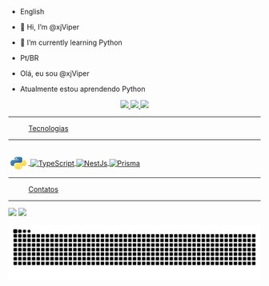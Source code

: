 - English
- 👋 Hi, I’m @xjViper
- 🌱 I’m currently learning Python

- Pt/BR
- Olá, eu sou @xjViper
- Atualmente estou aprendendo Python

<div align="center">
  <a href="https://github.com/xjViper">
  <img height="148em" src="https://github-readme-stats.vercel.app/api?username=xjViper&theme=tokyonight&show_icons=true&hide_border=false&count_private=true"/>
  <img height="148em" src="https://github-readme-streak-stats.herokuapp.com/?user=xjViper&theme=tokyonight&hide_border=false"/>
  <img height="148em" src="https://github-readme-stats.vercel.app/api/top-langs/?username=xjViper&theme=tokyonight&show_icons=true&hide_border=false&layout=compact"/>
</div>
    
---

<dl>
  <dd>Tecnologias</dd>
</dl>

  ---
  
<div style="display: inline_block"><br>
  <img align="center" alt="Python" height="30" width="40" src="https://raw.githubusercontent.com/devicons/devicon/master/icons/python/python-original.svg">
  <img align="center" alt="TypeScript" height="30" width="40" src="https://skills.thijs.gg/icons?i=ts&theme=dark">
  <img align="center" alt="NestJs" height="30" width="40" src="https://skills.thijs.gg/icons?i=nestjs&theme=dark">
  <img align="center" alt="Prisma" height="30" width="40" src="https://skills.thijs.gg/icons?i=prisma&theme=dark">
</div>

  ---
  
  <dl>
    <dd>Contatos</dd>
  </dl>
  
  ---
  
 <div> 
  <a href = "mailto:jvperfeito@gmail.com"><img src="https://img.shields.io/badge/Gmail-D14836?style=for-the-badge&logo=gmail&logoColor=white" target="_blank"></a>
  <a href="https://www.linkedin.com/in/joão-vitor-perfeito-rocha-65ab02182/" target="_blank"><img src="https://img.shields.io/badge/-LinkedIn-%230077B5?style=for-the-badge&logo=linkedin&logoColor=white" target="_blank"></a> 
        </div>

  ![Snake animation](https://github.com/xjViper/xjViper/blob/output/github-contribution-grid-snake.svg)
